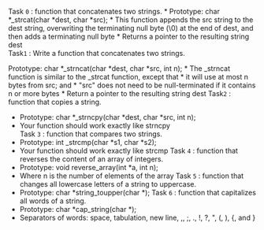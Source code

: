 Task `0` :  function that concatenates two strings.
       * Prototype: char *_strcat(char *dest, char *src);
       * This function appends the src string to the dest string, overwriting the terminating null byte (\0) at the end of dest, and then adds a terminating null byte
       * Returns a pointer to the resulting string dest            
Task`1` : Write a function that concatenates two strings.

Prototype: char *_strncat(char *dest, char *src, int n);
       * The _strncat function is similar to the _strcat function, except that
       * it will use at most n bytes from src; and
       * "src" does not need to be null-terminated if it contains n or more bytes
       * Return a pointer to the resulting string dest
Task`2` :  function that copies a string.

* Prototype: char *_strncpy(char *dest, char *src, int n);
* Your function should work exactly like strncpy   
Task `3` : function that compares two strings.
* Prototype: int _strcmp(char *s1, char *s2);
* Your function should work exactly like strcmp
Task `4` : function that reverses the content of an array of integers.
* Prototype: void reverse_array(int *a, int n);
* Where n is the number of elements of the array
Task `5` : function that changes all lowercase letters of a string to uppercase.
* Prototype: char *string_toupper(char *);
Task `6` : function that capitalizes all words of a string.
* Prototype: char *cap_string(char *);
* Separators of words: space, tabulation, new line, ,, ;, ., !, ?, ", (, ), {, and }

